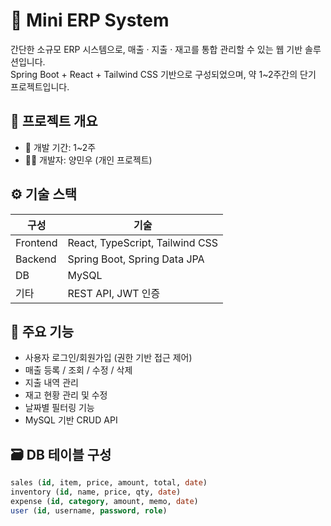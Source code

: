 # 🧾 Mini ERP System

간단한 소규모 ERP 시스템으로, 매출 · 지출 · 재고를 통합 관리할 수 있는 웹 기반 솔루션입니다.  
Spring Boot + React + Tailwind CSS 기반으로 구성되었으며, 약 1~2주간의 단기 프로젝트입니다.

## 📌 프로젝트 개요

- 📅 개발 기간: 1~2주
- 👨‍💻 개발자: 양민우 (개인 프로젝트)

## ⚙️ 기술 스택

| 구성 | 기술 |
|------|------|
| Frontend | React, TypeScript, Tailwind CSS |
| Backend | Spring Boot, Spring Data JPA |
| DB | MySQL |
| 기타 | REST API, JWT 인증 |

## 🧩 주요 기능

- 사용자 로그인/회원가입 (권한 기반 접근 제어)
- 매출 등록 / 조회 / 수정 / 삭제
- 지출 내역 관리
- 재고 현황 관리 및 수정
- 날짜별 필터링 기능
- MySQL 기반 CRUD API

## 🗃️ DB 테이블 구성

```sql
sales (id, item, price, amount, total, date)  
inventory (id, name, price, qty, date)  
expense (id, category, amount, memo, date)  
user (id, username, password, role)
